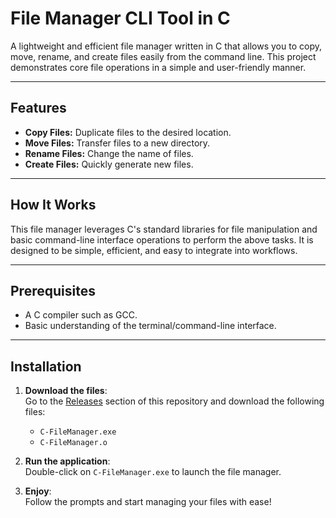 # File Manager CLI Tool in C

A lightweight and efficient file manager written in C that allows you to copy, move, rename, and create files easily from the command line. This project demonstrates core file operations in a simple and user-friendly manner.

---

## Features

- **Copy Files:** Duplicate files to the desired location.
- **Move Files:** Transfer files to a new directory.
- **Rename Files:** Change the name of files.
- **Create Files:** Quickly generate new files.

---

## How It Works

This file manager leverages C's standard libraries for file manipulation and basic command-line interface operations to perform the above tasks. It is designed to be simple, efficient, and easy to integrate into workflows.

---

## Prerequisites

- A C compiler such as GCC.
- Basic understanding of the terminal/command-line interface.

---

## Installation

1. **Download the files**:  
   Go to the [Releases](#) section of this repository and download the following files:
   - `C-FileManager.exe`
   - `C-FileManager.o`

2. **Run the application**:  
   Double-click on `C-FileManager.exe` to launch the file manager.

3. **Enjoy**:  
   Follow the prompts and start managing your files with ease!

